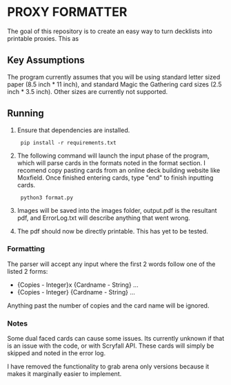# PROXY FORMATTER
The goal of this repository is to create an easy way to turn decklists into printable proxies. This as

## Key Assumptions
The program currently assumes that you will be using standard letter sized paper (8.5 inch * 11 inch), and standard Magic the Gathering card sizes (2.5 inch * 3.5 inch). Other sizes are currently not supported.

## Running
1. Ensure that dependencies are installed.

        pip install -r requirements.txt

2. The following command will launch the input phase of the program, which will parse cards in the formats noted in the format section. I recomend copy pasting cards from an online deck building website like Moxfield. Once finished entering cards, type "end" to finish inputting cards.

        python3 format.py

3. Images will be saved into the images folder, output.pdf is the resultant pdf, and ErrorLog.txt will describe anything that went wrong.

4. The pdf should now be directly printable. This has yet to be tested.

### Formatting
The parser will accept any input where the first 2 words follow one of the listed 2 forms:

* {Copies - Integer}x {Cardname - String} ...
* {Copies - Integer} {Cardname - String} ...

Anything past the number of copies and the card name will be ignored.

### Notes
Some dual faced cards can cause some issues. Its currently unknown if that is an issue with the code, or with Scryfall API. These cards will simply be skipped and noted in the error log.

I have removed the functionality to grab arena only versions because it makes it marginally easier to implement.